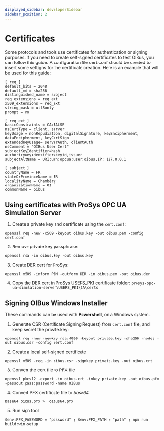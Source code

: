 ```yaml
---
displayed_sidebar: developerSidebar
sidebar_position: 2
---
```


# Certificates
Some protocols and tools use certificates for authentication or signing purposes. If you need to create self-signed 
certificates to test OIBus, you can follow this guide.
A configuration file cert.conf should be created to insert some settigns for the certificate creation. Here is an example
that will be used for this guide:
```
[ req ]
default_bits = 2048
default_md = sha256
distinguished_name = subject
req_extensions = req_ext
x509_extensions = req_ext
string_mask = utf8only
prompt = no

[ req_ext ]
basicConstraints = CA:FALSE
nsCertType = client, server
keyUsage = nonRepudiation, digitalSignature, keyEncipherment, dataEncipherment, keyCertSign
extendedKeyUsage= serverAuth, clientAuth
nsComment = "OIBus User Cert"
subjectKeyIdentifier=hash
authorityKeyIdentifier=keyid,issuer
subjectAltName = URI:urn:opcua:user:oibus,IP: 127.0.0.1

[ subject ]
countryName = FR
stateOrProvinceName = FR
localityName = Chambéry
organizationName = OI
commonName = oibus
```

## Using certificates with ProSys OPC UA Simulation Server
1. Create a private key and certificate using the `cert.conf`:
```
openssl req -new -x509 -keyout oibus.key -out oibus.pem -config cert.conf
```
2. Remove private key passphrase:
```
openssl rsa -in oibus.key -out oibus.key
```
3. Create DER cert for ProSys:
```
openssl x509 -inform PEM -outform DER -in oibus.pem -out oibus.der
``` 

4. Copy the DER cert in ProSys USERS_PKI certificate folder: `prosys-opc-ua-simulation-server\USERS_PKI\CA\certs`

## Signing OIBus Windows Installer
These commands can be used with **Powershell**, on a Windows system.
1. Generate CSR (Certificate Signing Request) from `cert.conf` file, and keep secret the private.key:
```
openssl req -new -newkey rsa:4096 -keyout private.key -sha256 -nodes -out oibus.csr -config cert.conf
```
2. Create a local self-signed certificate
```
openssl x509 -req -in oibus.csr -signkey private.key -out oibus.crt
```
3. Convert the cert file to PFX file
```
openssl pkcs12 -export -in oibus.crt -inkey private.key -out oibus.pfx -passout pass:password -name OIBus
```
4. Convert PFX certificate file to _base64_
```
base64 oibus.pfx >  oibus64.pfx
```
5. Run sign tool
```
$env:PFX_PASSWORD = "password" ; $env:PFX_PATH = "path" ; npm run build:win-setup
```
